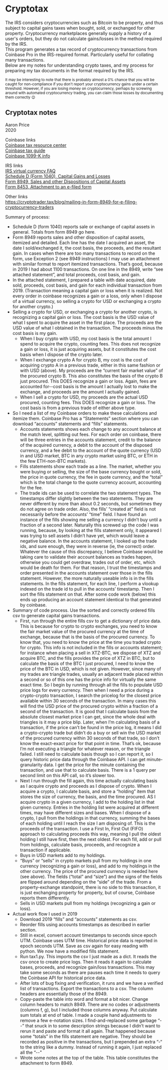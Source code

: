 # Cryptotax
The IRS considers cryptocurrencies such as Bitcoin to be property, and thus subject to capital gains taxes when bought, sold, or exchanged for other property. Cryptocurrency marketplaces generally supply a history of a user's orders, but they do not calculate gains/losses in the method required by the IRS.  
This program generates a tax record of cryptocurrency transactions from Coinbase Pro in the IRS-required format. Particularly useful for collating many transactions.  
Below are my notes for understanding crypto taxes, and my process for preparing my tax documents in the format required by the IRS.

<sub>It may be interesting to note that there is probably almost a 0% chance that you will be caught for non-compliance if you don't report your cryptocurrency gains under a certain threshold. However, if you are losing money on cryptocurrency, perhaps by screwing around with automated cryptocurrency trading, you can claim those losses by documenting them correctly 😉</sub>

## Cryptotax notes
Aaron Price  
2020  

Coinbase links  
[Coinbase tax resource center](https://help.coinbase.com/en/coinbase/taxes-reports-and-financial-services/taxes/coinbase-tax-resource-center.html)  
[Coinbase tax guide](https://www.coinbase.com/bitcoin-taxes)  
[Coinbase 1099-K info](https://help.coinbase.com/en/pro/taxes-reports-and-financial-services/taxes/1099-k-tax-forms-faq-for-coinbase-pro-prime-merchant.html)  
  
IRS links  
[IRS virtual currency FAQ](https://www.irs.gov/individuals/international-taxpayers/frequently-asked-questions-on-virtual-currency-transactions)  
[Schedule D (Form 1040), Capital Gains and Losses](https://www.irs.gov/forms-pubs/about-schedule-d-form-1040)  
[Form 8949, Sales and other Dispositions of Capital Assets](https://www.irs.gov/forms-pubs/about-form-8949)  
[Form 8453, Attachment to an e-filed form](https://www.irs.gov/forms-pubs/about-form-8453)  
  
Other links  
https://cryptotrader.tax/blog/mailing-in-form-8949-for-e-filing-cryptocurrency-traders  
  
Summary of process:
*	Schedule D (form 1040) reports sale or exchange of capital assets in general. Totals from form 8949 go here.
*	Form 8949 reports sales and other disposition of capital assets, itemized and detailed. Each line has the date I acquired an asset, the date I sold/exchanged it, the cost basis, the proceeds, and the resultant gain. In cases when there are too many transactions to record on the form, use Exception 2 (see 8949 instructions) I may use an attachment with similar format to report itemized transactions. That’s good, because in 2019 I had about 1100 transactions. On one line in the 8949, write “see attached statement”, and total proceeds, cost basis, and gain.
*	In the attached statement, I prepared a table with date acquired, date sold, proceeds, cost basis, and gain for each individual transaction from 2019. (Transaction meaning a capital gain or loss when it is realized. Not every order in coinbase recognizes a gain or a loss, only when I dispose of a virtual currency, so selling a crypto for USD or exchanging a crypto for another crypto.)
*	Selling a crypto for USD, or exchanging a crypto for another crypto, is recognizing a capital gain or loss. The cost basis is the USD value of what I spent to acquire the asset in the first place. The proceeds are the USD value of what I obtained in the transaction. The proceeds minus the cost basis is my gain.
    *	When I buy crypto with USD, my cost basis is the total amount I spend to acquire the crypto, counting fees. This does not recognize a gain or loss, it is just acquiring assets, but it constitutes the cost basis when I dispose of the crypto later.
    *	When I exchange crypto A for crypto B, my cost is the cost of acquiring crypto A in a previous trade, either in this same fashion or with USD (above). My proceeds are the “current fair market value” of the procured crypto B. This also constitutes the basis of the crypto B just procured. This DOES recognize a gain or loss. Again, fees are accounted for--cost basis is the amount I actually lost to make the exchange, and proceeds are the amount I actually gained.
    *	When I sell a crypto for USD, my proceeds are the actual USD procured, counting fees. This DOES recognize a gain or loss. The cost basis is from a previous trade of either above type.
*	So I need a list of my Coinbase orders to make these calculations and itemize them. Coinbase Pro has a “Statements” section where you can download “accounts” statements and “fills” statements.
    *	Accounts statements shows each change to any account balance at the match level, splitting out fees. For each order on coinbase, there will be three entries in the accounts statement, credit to the balance of the acquired currency, a debit to the account of the disposed currency, and a fee debit to the account of the quote currency (USD in and USD market, BTC in any crypto market using BTC, or ETH in the few ETH-non-BTC markets).
    *	Fills statements show each trade as a line. The market, whether you were buying or selling, the size of the base currency bought or sold, the price in quote currency, the fee in quote currency, and the “total” which is the total change to the quote currency account, accounting for the fee.
    *	The trade ids can be used to correlate the two statement types. The timestamps differ slightly between the two statements. They are never different by more than about 0.2 seconds, but sometimes they do not agree on trade order. Also, the fills’ “created at” field is not necessarily before the accounts’ “time” field. I have found an instance of the fills showing me selling a currency I didn’t buy until a fraction of a second later. Naturally this screwed up the code I was running, because, by looking at the fills statement only, it appeared I was trying to sell assets I didn’t have yet, which would leave a negative balance. In the accounts statement, I looked up the trade ids, and sure enough, they were in reverse (ie, the correct) order. Whatever the cause of this discrepancy, I believe Coinbase would be taking care to validate their account balances as trades happen, otherwise you could get overdraw, trades out of order, etc, which would be death for them. For that reason, I trust the timestamps and order presented in the accounts statement over those in the fills statement. However, the more naturally useable info is in the fills statements. In the fills statement, for each line, I perform a vlookup indexed on the trade id to pull in the accounts’ timestamp. Then I sort the fills statement on that. After some code work (below) this ends up producing an account statement identical to that generated by coinbase.
*	Summary of code process. Use the sorted and correctly ordered fills csv to generate capital gains transactions.
    *	First, run through the entire fills csv to get a dictionary of price data. This is because for crypto to crypto exchanges, you need to know the fair market value of the procured currency at the time of exchange, because that is the basis of the procured currency. To know that, you need to know the price at the time you traded crypto for crypto. This info is not included in the fills or accounts statement; for instance when placing a sell in XTZ-BTC, we dispose of XTZ and acquire BTC, and the fills provides the price of XTZ in BTC, but to calculate the basis of the BTC I just procured, I need to know the price of the BTC in USD, which is not given. However, since many of my trades are triangle trades, usually an adjacent trade placed within a second or so of this one has the price info for virtually the same exact time. So I begin by running through all the fills to populate USD price logs for every currency. Then when I need a price during a crypto-crypto transaction, I search the pricelog for the closest price available within 30 seconds of the transaction. In many cases this will find the USD price of the procured crypto within a fraction of a second of the transaction. It is good that I calculate basis from the absolute closest market price I can get, since the whole deal with triangles is it may a price blip. Later, when I’m calculating basis of a transaction, if the price can’t be found in the price log, it means I did a crypto-crypto trade but didn’t do a buy or sell win the USD market of the procured currency within 30 seconds of that trade, so I don’t know the exact-exact price for that point in time. That’s ok, because I’m not executing a triangle for whatever reason, or the triangle failed. I still need to calculate basis though so I can report it, so I query historic price data through the Coinbase API. I can get minute-granularity data. I get the price for the minute containing the transaction, and use that to calculate basis. There is a 1 query per second limit on this API call, so it’s slower too.
    *	Next I run through the fill again, this time actually calculating basis as I acquire crypto and proceeds as I dispose of crypto. When I acquire a crypto, I calculate basis, and store a “holding” item that stores the size of currency, the basis, and the time procured. AS I acquire crypto in a given currency, I add to the holding list in that given currency. Entries in the holding list were acquired at different times, may have different sizes and bases. When I dispose of a crypto, I pull from the holdings in that currency, summing the bases of each holding until I reach the size I am disposing of. This is the proceeds of the transaction. I use a First In, First Out (FIFO) approach to calculating proceeds this way, meaning I pull the oldest holding I still have first, then the next oldest. For each fill, add or pull from holdings, calculate basis, proceeds, and recognize a transaction if applicable.
    *	Buys in USD markets add to my holdings.
    *	“Buys” or “sells” in crypto markets pull from my holdings in one currency (recognizing a gain or loss), and add to my holdings in the other currency. The price of the procured currency is needed here (see above). The fields (“total” and “size”) and the signs of the fields are flipped around depending on the “side” of the trade. From a property-exchange standpoint, there is no side to this transaction, it is just exchanging property for property, but of course, Coinbase reports them differently.
    *	Sells in USD markets pull from my holdings (recognizing a gain or loss).
*	Actual work flow I used in 2019
    *	Download 2019 “fills” and “accounts” statements as csv.
    *	Reorder fills using accounts timestamps as described in earlier section.
    *	Still in excel, convert account timestamps to seconds since epoch UTM. Coinbase uses UTM time. Historical price data is reported in epoch seconds UTM. Save as csv again for easy reading with python. We now have a modified fills statement.
    *	Run tax1.py. This imports the csv I just made as a dict. It reads the csv once to create price logs. Then it reads it again to calculate bases, proceeds, and recognize gain/loss transactions. This may take some seconds as there are pauses each time it needs to query the Coinbase API for historical price data.
    *	After lots of bug fixing and verification, it runs and we have a verified list of transactions. Export the transactions to a csv. The column headers are essentially those of the 8949.
    *	Copy-paste the table into word and format a bit nicer. Change column headers to match 8949. There are no codes or adjustments (columns f, g), but I included those columns anyway. Put calculate sum totals at end of table. I made a couple hand adjustments to remove a few e-notation sizes. I find-and-replaced some garbage “--” that snuck in to some description strings because I didn’t want to rerun it and paste and format it all again. That happened because some “totals” in the fills statement are negative. They should be recorded as positive in the transactions, but I prepended an extra “-“ to the string like a dummy. Instead of running it again, I just replaced all the “--"
    *	Wrote some notes at the top of the table. This table constitutes the attachment to form 8949.